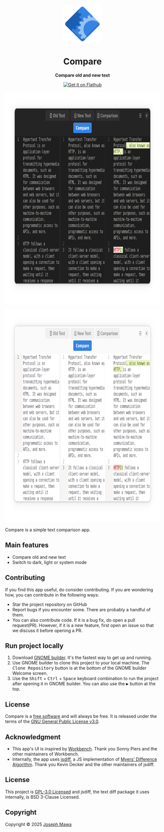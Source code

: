 <!-- markdownlint-disable -->
<div align="center">
  <img src="./data/icons/hicolor/scalable/apps/io.github.josephmawa.Compare.svg" alt="Compare" width="128" height="128"/>
</div>
<h1 align="center">Compare</h1>
<p align="center"><b>Compare old and new text</b></p>
<div align="center">
  <a href="https://flathub.org/apps/io.github.josephmawa.Compare">
    <img width="240" alt="Get it on Flathub" src="https://flathub.org/api/badge?locale=en"/>
  </a>
</div>
<p align="center">
  <img src="./screenshots/compare-dark-mode.png" alt="Compare in dark mode" width="986" height="692"/>
</p>
<p align="center">
  <img src="./screenshots/compare-light-mode.png" alt="Compare in light mode" width="986" height="692"/>
</p>

<!-- markdownlint-enable -->
<!-- markdownlint-disable headings -->

Compare is a simple text comparison app.

 ## Main features

- Compare old and new text
- Switch to dark, light or system mode

## Contributing

If you find this app useful, do consider contributing. If you are wondering how,
you can contribute in the following ways:

- Star the project repository on GitHub
- Report bugs if you encounter some. There are probably a handful of them.
- You can also contribute code. If it is a bug fix, do open a pull request(PR). However,
if it is a new feature, first open an issue so that we discuss it before opening
a PR.

## Run project locally
 <!-- markdownlint-disable no-inline-html -->
1. Download [GNOME builder](https://flathub.org/apps/org.gnome.Builder). It's the
 fastest way to get up and running.
1. Use GNOME builder to clone this project to your local machine. The
<kbd>Clone Repository</kbd> button is at the bottom of the GNOME builder Welcome
 screen.
1. Use the <kbd>Shift</kbd> + <kbd>Ctrl</kbd> + <kbd>Space</kbd> keyboard
combination to run the project after opening it in GNOME builder. You can also
 use the <kbd>▶</kbd> button at the top.
 <!-- markdownlint-enable no-inline-html -->

## License

Compare is a [free software](https://www.gnu.org/philosophy/free-sw.html) and
will always be free. It is released under the terms of the
[GNU General Public License v3.0](./LICENSE).

## Acknowledgment

- This app's UI is inspired by [Workbench](https://github.com/workbenchdev/Workbench).
Thank you Sonny Piers and the other maintainers of Workbench.
- Internally, the app uses [jsdiff](https://github.com/kpdecker/jsdiff), a JS implementation
of [Myers' Difference Algorithm](http://www.xmailserver.org/diff2.pdf). Thank you
Kevin Decker and the other maintainers of jsdiff.

## License

This project is [GPL-3.0 Licensed](./COPYING) and jsdiff, the text diff package
it uses internally, is BSD 3-Clause Licensed.

## Copyright

Copyright © 2025 [Joseph Mawa](https://github.com/josephmawa)
